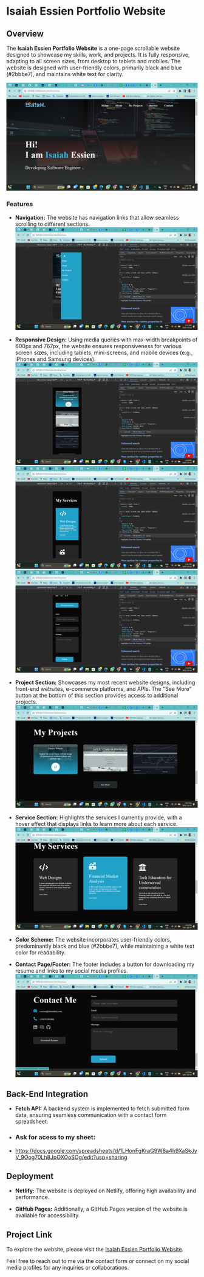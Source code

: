 # Isaiah Essien Portfolio Website

## Overview

The **Isaiah Essien Portfolio Website** is a one-page scrollable website designed to showcase my skills, work, and projects. It is fully responsive, adapting to all screen sizes, from desktop to tablets and mobiles. The website is designed with user-friendly colors, primarily black and blue (#2bbbe7), and maintains white text for clarity.

![App Screenshot](/Assets/Screenshots/home-wide.png)
### Features

- **Navigation:** The website has navigation links that allow seamless scrolling to different sections.
![App Screenshot](/Assets/Screenshots/nav.png)

- **Responsive Design:** Using media queries with max-width breakpoints of 600px and 767px, the website ensures responsiveness for various screen sizes, including tablets, mini-screens, and mobile devices (e.g., iPhones and Samsung devices).
![App Screenshot](/Assets/Screenshots/project-small.png) 
![App Screenshot](/Assets/Screenshots/services-small.png)
![App Screenshot](/Assets/Screenshots/contact-smal.png)

- **Project Section:** Showcases my most recent website designs, including front-end websites, e-commerce platforms, and APIs. The "See More" button at the bottom of this section provides access to additional projects.
![App Screenshot](/Assets/Screenshots/projects%20-wide.png)

- **Service Section:** Highlights the services I currently provide, with a hover effect that displays links to learn more about each service.
![App Screenshot](/Assets/Screenshots/service-wide.png)

- **Color Scheme:** The website incorporates user-friendly colors, predominantly black and blue (#2bbbe7), while maintaining a white text color for readability.

- **Contact Page/Footer:** The footer includes a button for downloading my resume and links to my social media profiles.
![App Screenshot](/Assets/Screenshots/contact-wide.png)

## Back-End Integration

- **Fetch API:** A backend system is implemented to fetch submitted form data, ensuring seamless communication with a contact form spreadsheet.
- ### Ask for acess to my sheet: 
- https://docs.google.com/spreadsheets/d/1LHonFgKraG9W8a4h9XaSkJyV_9Oog70Lh8JpOXOoSOg/edit?usp=sharing

## Deployment

- **Netlify:** The website is deployed on Netlify, offering high availability and performance.

- **GitHub Pages:** Additionally, a GitHub Pages version of the website is available for accessibility.

## Project Link

To explore the website, please visit the [Isaiah Essien Portfolio Website](https://isaiah-essien.github.io/Resume-Website-Assignment/).

Feel free to reach out to me via the contact form or connect on my social media profiles for any inquiries or collaborations.
